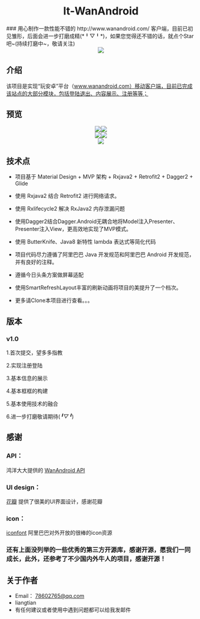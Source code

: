 <h1 align="center">lt-WanAndroid</h1>
### 用心制作一款性能不错的 http://www.wanandroid.com/ 客户端，目前已初见雏形，后面会进一步打磨成精(*╹▽╹*)，如果您觉得还不错的话，就点个Star吧~(持续打磨中~，敬请关注)
<div align="center">
<img src="https://i.imgur.com/OiL2W1u.jpg">
</div>


## 介绍
该项目是实现“玩安卓”平台（www.wanandroid.com）移动客户端，目前已完成该站点的大部分模块，包括登陆退出、内容展示、注册等等；

## 预览
<div align="center">
<img src="https://i.imgur.com/S6NDFpG.png"><img src="https://i.imgur.com/9GbyQEE.png">
</div>

<div align="center">
<img src="https://i.imgur.com/09SPxrC.png"><img src="https://i.imgur.com/OTs1lMG.png">
</div>
<div align="center">
<img src="https://i.imgur.com/SlO8dhC.gif">
</div>

## 技术点

- 项目基于 Material Design + MVP 架构 + Rxjava2 + Retrofit2 + Dagger2 + Glide

- 使用 Rxjava2 结合 Retrofit2 进行网络请求。

- 使用 Rxlifecycle2 解决 RxJava2 内存泄漏问题

- 使用Dagger2结合Dagger.Android无耦合地将Model注入Presenter、Presenter注入View，更高效地实现了MVP模式。

- 使用 ButterKnife、Java8 新特性 lambda 表达式等简化代码

- 项目代码尽力遵循了阿里巴巴 Java 开发规范和阿里巴巴 Android 开发规范，并有良好的注释。

- 遵循今日头条方案做屏幕适配

- 使用SmartRefreshLayout丰富的刷新动画将项目的美提升了一个档次。

- 更多请Clone本项目进行查看。。。


## 版本

### v1.0

1.首次提交，望多多指教

2.实现注册登陆

3.基本信息的展示

4.基本框框的构建

5.基本使用技术的融合

6.进一步打磨敬请期待(*╹▽╹*)



## 感谢

### API： 

鸿洋大大提供的
[WanAndroid API](http://www.wanandroid.com/blog/show/2)

### UI design：

[花瓣](https://huaban.com/) 提供了很美的UI界面设计，感谢花瓣

### icon：

[iconfont](http://www.iconfont.cn/) 阿里巴巴对外开放的很棒的icon资源

### 还有上面没列举的一些优秀的第三方开源库，感谢开源，愿我们一同成长，此外，还参考了不少国内外牛人的项目，感谢开源！

## 关于作者
* Email： <78602765@qq.com>
* liangtian
* 有任何建议或者使用中遇到问题都可以给我发邮件
